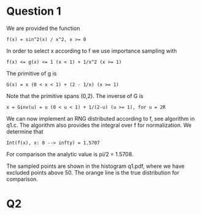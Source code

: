 # Question 1
We are provided the function
```
f(x) = sin^2(x) / x^2, x >= 0
```
In order to select x according to f we use importance sampling with
```
f(x) <= g(x) <= 1 (x < 1) + 1/x^2 (x >= 1)
```
The primitive of g is
```
G(x) = x (0 < x < 1) + (2 - 1/x) (x >= 1)
```
Note that the primitive spans (0,2). The inverse of G is
```
x = Ginv(u) = u (0 < u < 1) + 1/(2-u) (u >= 1), for u = 2R
```
We can now implement an RNG distributed according to f, see algorithm in q1.c.
The algorithm also provides the integral over f for normalization.
We determine that
```
Int(f(x), x: 0 --> infty) = 1.5707
```
For comparison the analytic value is pi/2 = 1.5708.

The sampled points are shown in the histogram q1.pdf,
where we have excluded points above 50.
The orange line is the true distribution for comparison.

# Q2

